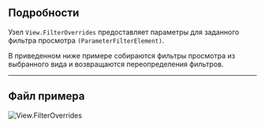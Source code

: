 ## Подробности
Узел `View.FilterOverrides` предоставляет параметры для заданного фильтра просмотра `(ParameterFilterElement)`.

В приведенном ниже примере собираются фильтры просмотра из выбранного вида и возвращаются переопределения фильтров.

___
## Файл примера

![View.FilterOverrides](./Revit.Elements.Views.View.FilterOverrides_img.jpg)
